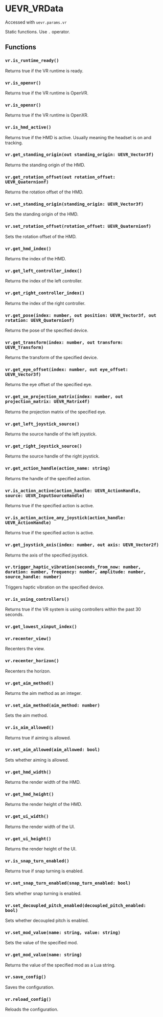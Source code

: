 # UEVR_VRData

Accessed with `uevr.params.vr`

Static functions. Use `.` operator.

## Functions

### `vr.is_runtime_ready()`

Returns true if the VR runtime is ready.

### `vr.is_openvr()`

Returns true if the VR runtime is OpenVR.

### `vr.is_openxr()`

Returns true if the VR runtime is OpenXR.

### `vr.is_hmd_active()`

Returns true if the HMD is active. Usually meaning the headset is on and tracking.

### `vr.get_standing_origin(out standing_origin: UEVR_Vector3f)`

Returns the standing origin of the HMD.

### `vr.get_rotation_offset(out rotation_offset: UEVR_Quaternionf)`

Returns the rotation offset of the HMD.

### `vr.set_standing_origin(standing_origin: UEVR_Vector3f)`

Sets the standing origin of the HMD.

### `vr.set_rotation_offset(rotation_offset: UEVR_Quaternionf)`

Sets the rotation offset of the HMD.

### `vr.get_hmd_index()`

Returns the index of the HMD.

### `vr.get_left_controller_index()`

Returns the index of the left controller.

### `vr.get_right_controller_index()`

Returns the index of the right controller.

### `vr.get_pose(index: number, out position: UEVR_Vector3f, out rotation: UEVR_Quaternionf)`

Returns the pose of the specified device.

### `vr.get_transform(index: number, out transform: UEVR_Transform)`

Returns the transform of the specified device.

### `vr.get_eye_offset(index: number, out eye_offset: UEVR_Vector3f)`

Returns the eye offset of the specified eye.

### `vr.get_ue_projection_matrix(index: number, out projection_matrix: UEVR_Matrix4f)`

Returns the projection matrix of the specified eye.

### `vr.get_left_joystick_source()`

Returns the source handle of the left joystick.

### `vr.get_right_joystick_source()`

Returns the source handle of the right joystick.

### `vr.get_action_handle(action_name: string)`

Returns the handle of the specified action.

### `vr.is_action_active(action_handle: UEVR_ActionHandle, source: UEVR_InputSourceHandle)`

Returns true if the specified action is active.

### `vr.is_action_active_any_joystick(action_handle: UEVR_ActionHandle)`

Returns true if the specified action is active.

### `vr.get_joystick_axis(index: number, out axis: UEVR_Vector2f)`

Returns the axis of the specified joystick.

### `vr.trigger_haptic_vibration(seconds_from_now: number, duration: number, frequency: number, amplitude: number, source_handle: number)`

Triggers haptic vibration on the specified device.

### `vr.is_using_controllers()`

Returns true if the VR system is using controllers within the past 30 seconds.

### `vr.get_lowest_xinput_index()`

### `vr.recenter_view()`

Recenters the view.

### `vr.recenter_horizon()`

Recenters the horizon.

### `vr.get_aim_method()`

Returns the aim method as an integer.

### `vr.set_aim_method(aim_method: number)`

Sets the aim method.

### `vr.is_aim_allowed()`

Returns true if aiming is allowed.

### `vr.set_aim_allowed(aim_allowed: bool)`

Sets whether aiming is allowed.

### `vr.get_hmd_width()`

Returns the render width of the HMD.

### `vr.get_hmd_height()`

Returns the render height of the HMD.

### `vr.get_ui_width()`

Returns the render width of the UI.

### `vr.get_ui_height()`

Returns the render height of the UI.

### `vr.is_snap_turn_enabled()`

Returns true if snap turning is enabled.

### `vr.set_snap_turn_enabled(snap_turn_enabled: bool)`

Sets whether snap turning is enabled.

### `vr.set_decoupled_pitch_enabled(decoupled_pitch_enabled: bool)`

Sets whether decoupled pitch is enabled.

### `vr.set_mod_value(name: string, value: string)`

Sets the value of the specified mod.

### `vr.get_mod_value(name: string)`

Returns the value of the specified mod as a Lua string.

### `vr.save_config()`

Saves the configuration.

### `vr.reload_config()`

Reloads the configuration.

